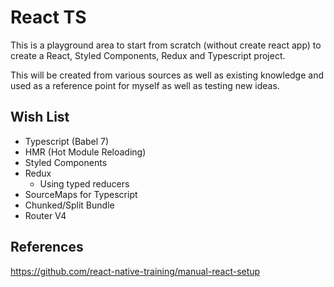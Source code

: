 # React TS

This is a playground area to start from scratch (without create react app)
to create a React, Styled Components, Redux and Typescript project.

This will be created from various sources as well as existing knowledge
and used as a reference point for myself as well as testing new ideas.

## Wish List

* Typescript (Babel 7)
* HMR (Hot Module Reloading)
* Styled Components
* Redux
    * Using typed reducers
* SourceMaps for Typescript
* Chunked/Split Bundle
* Router V4

## References
https://github.com/react-native-training/manual-react-setup
